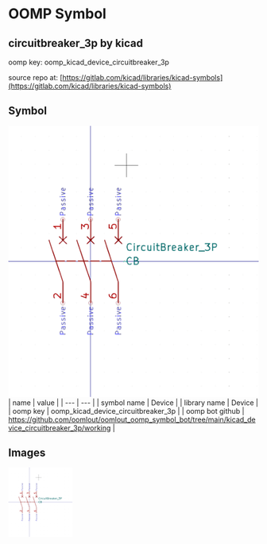 # OOMP Symbol  
## circuitbreaker_3p  by kicad  
  
oomp key: oomp_kicad_device_circuitbreaker_3p  
  
source repo at: [https://gitlab.com/kicad/libraries/kicad-symbols](https://gitlab.com/kicad/libraries/kicad-symbols)  
## Symbol  
  
[![working.png](working_600.png)](working.png)  
| name | value | 
| --- | --- | 
| symbol name | Device | 
| library name | Device | 
| oomp key | oomp_kicad_device_circuitbreaker_3p | 
| oomp bot github | https://github.com/oomlout/oomlout_oomp_symbol_bot/tree/main/kicad_device_circuitbreaker_3p/working | 
## Images  
  
[![working.png](working_140.png)](working.png)  
